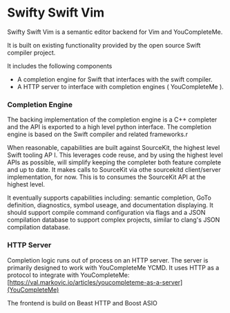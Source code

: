 # Swifty Swift Vim

Swifty Swift Vim is a semantic editor backend for Vim and YouCompleteMe.

It is built on existing functionality provided by the open source Swift compiler
project.

It includes the following components

- A completion engine for Swift that interfaces with the swift compiler.
- A HTTP server to interface with completion engines ( YouCompleteMe ).

### Completion Engine

The backing implementation of the completion engine is a C++ completer and the
API is exported to a high level python interface. The completion engine is based
on the Swift compiler and related frameworks.r

When reasonable, capabilities are built against SourceKit, the highest level
Swift tooling AP I. This leverages code reuse, and by using the highest level
APIs as possible, will simplify keeping the completer both feature complete and
up to date. It makes calls to SourceKit via othe sourcekitd client/server
implementation, for now. This is to consumes the SourceKit API at the highest
level.

It eventually supports capabilities including: semantic completion, GoTo
definition, diagnostics, symbol useage, and documentation displaying. It should
support compile command configuration via flags and a JSON compilation database
to support complex projects, similar to clang's JSON compilation database.

### HTTP Server

Completion logic runs out of process on an HTTP server. The server is primarily
designed to work with YouCompleteMe YCMD. It uses HTTP as a protocol to
integrate with YouCompleteMe:
[https://val.markovic.io/articles/youcompleteme-as-a-server](YouCompleteMe)

The frontend is build on Beast HTTP and Boost ASIO

